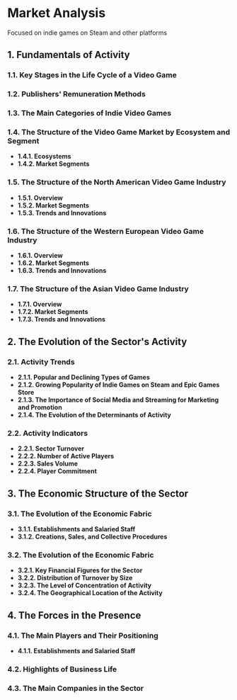 # Market Analysis

Focused on indie games on Steam and other platforms

## 1. Fundamentals of Activity

### 1.1. Key Stages in the Life Cycle of a Video Game

### 1.2. Publishers' Remuneration Methods

### 1.3. The Main Categories of Indie Video Games

### 1.4. The Structure of the Video Game Market by Ecosystem and Segment
- **1.4.1. Ecosystems**
- **1.4.2. Market Segments**

### 1.5. The Structure of the North American Video Game Industry
- **1.5.1. Overview**
- **1.5.2. Market Segments**
- **1.5.3. Trends and Innovations**

### 1.6. The Structure of the Western European Video Game Industry
- **1.6.1. Overview**
- **1.6.2. Market Segments**
- **1.6.3. Trends and Innovations**

### 1.7. The Structure of the Asian Video Game Industry
- **1.7.1. Overview**
- **1.7.2. Market Segments**
- **1.7.3. Trends and Innovations**

## 2. The Evolution of the Sector's Activity

### 2.1. Activity Trends
- **2.1.1. Popular and Declining Types of Games**
- **2.1.2. Growing Popularity of Indie Games on Steam and Epic Games Store**
- **2.1.3. The Importance of Social Media and Streaming for Marketing and Promotion**
- **2.1.4. The Evolution of the Determinants of Activity**

### 2.2. Activity Indicators
- **2.2.1. Sector Turnover**
- **2.2.2. Number of Active Players**
- **2.2.3. Sales Volume**
- **2.2.4. Player Commitment**

## 3. The Economic Structure of the Sector

### 3.1. The Evolution of the Economic Fabric
- **3.1.1. Establishments and Salaried Staff**
- **3.1.2. Creations, Sales, and Collective Procedures**

### 3.2. The Evolution of the Economic Fabric
- **3.2.1. Key Financial Figures for the Sector**
- **3.2.2. Distribution of Turnover by Size**
- **3.2.3. The Level of Concentration of Activity**
- **3.2.4. The Geographical Location of the Activity**

## 4. The Forces in the Presence

### 4.1. The Main Players and Their Positioning
- **4.1.1. Establishments and Salaried Staff**

### 4.2. Highlights of Business Life

### 4.3. The Main Companies in the Sector
